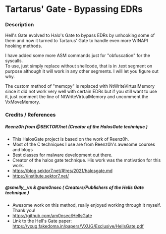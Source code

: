 # Tartarus' Gate - Bypassing EDRs

### Description

Hell's Gate evolved to Halo's Gate to bypass EDRs by unhooking some of them and now it turned to Tartarus' Gate to handle even more WINAPI hooking methods.  

I have added some more ASM commands just for "obfuscation" for the syscalls.  
To use, just simply replace without shellcode, that is in .text segment on purpose although it will work in any other segments. I will let you figure out why.  

The custom method of "memcpy" is replaced with NtWriteVirtualMemory since it did not work very well with certain EDRs but if you still want to use it, just comment the line of NtWriteVirtualMemory and uncomment the VxMoveMemory. 

### Credits / References
##### Reenz0h from @SEKTOR7net (Creator of the HalosGate technique )
  + This HalosGate project is based on the work of Reenz0h.
  + Most of the C techniques I use are from Reenz0h's awesome courses and blogs 
  + Best classes for malware development out there.
  + Creator of the halos gate technique. His work was the motivation for this work.
  + https://blog.sektor7.net/#!res/2021/halosgate.md 
  + https://institute.sektor7.net/
##### @smelly__vx & @am0nsec ( Creators/Publishers of the Hells Gate technique )
  + Awesome work on this method, really enjoyed working through it myself. Thank you!
  + https://github.com/am0nsec/HellsGate 
  + Link to the Hell's Gate paper: https://vxug.fakedoma.in/papers/VXUG/Exclusive/HellsGate.pdf
